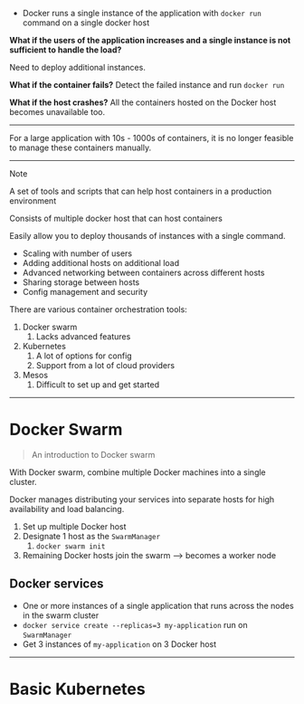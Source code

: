 - Docker runs a single instance of the application with `docker run` command on a single docker host

**What if the users of the application increases and a single instance is not sufficient to handle the load?**

Need to deploy additional instances.

**What if the container fails?**
Detect the failed instance and run `docker run`

**What if the host crashes?**
All the containers hosted on the Docker host becomes unavailable too.

---

For a large application with 10s - 1000s of containers, it is no longer feasible to manage these containers manually.

---

>[!note]
>A set of tools and scripts that can help host containers in a production environment
>
>Consists of multiple docker host that can host containers

Easily allow you to deploy thousands of instances with a single command.
- Scaling with number of users
- Adding additional hosts on additional load
- Advanced networking between containers across different hosts
- Sharing storage between hosts
- Config management and security

There are various container orchestration tools:
1. Docker swarm
	1. Lacks advanced features
2. Kubernetes
	1. A lot of options for config
	2. Support from a lot of cloud providers
3. Mesos
	1. Difficult to set up and get started

---

# Docker Swarm

> An introduction to Docker swarm

With Docker swarm, combine multiple Docker machines into a single cluster.

Docker manages distributing your services into separate hosts for high availability and load balancing.

1. Set up multiple Docker host
2. Designate 1 host as the `SwarmManager`
	1. `docker swarm init`
3. Remaining Docker hosts join the swarm –> becomes a worker node

## Docker services
- One or more instances of a single application that runs across the nodes in the swarm cluster
- `docker service create --replicas=3 my-application` run on `SwarmManager`
- Get 3 instances of `my-application` on 3 Docker host

---

# Basic Kubernetes
